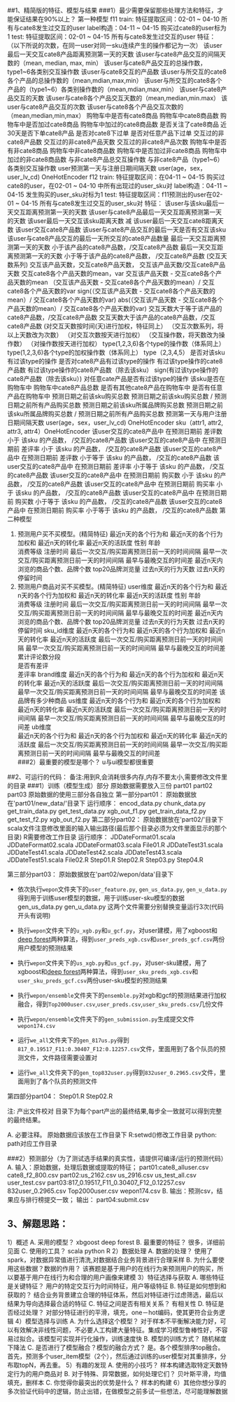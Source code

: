 <!-- [TOC]  -->

##1、精简版的特征、模型与结果
###1）最少需要保留那些处理方法和特征，才能保证结果在90%以上？
第一种模型
f11
train: 
    特征提取区间：02-01 ~ 04-10 所有与cate8发生过交互的user
    label构造：04-11 ~ 04-15 购买过cate8的user标为1
test:
    特征提取区间：02-01 ~ 04-15 所有与cate8发生过交互的user
特征：
    （以下所说的次数，在同一user对同一sku连续产生的操作都记为一次）
    该user最后一天交互cate8产品距离预测第一天的天数 
    该user与cate8产品交互的间隔天数的（mean, median, max, min）
    该user与cate8产品交互的总操作数，type1~6各类别交互操作数
    该user与cate8交互的产品数
    该user与所交互的cate8各个产品的总操作数的（mean,mdian,max,min）
    该user与所交互的cate8各个产品的（type1~6）各类别操作数的（mean,mdian,max,min）
    该user与cate8产品交互的天数
    该user与cate8各个产品交互天数的（mean,median,min.max）
    该user与cate8产品交互的次数
    该user与cate8各个产品交互次数的（mean,median,min,max）
    购物车中是否有cate8商品
    购物车中cate8商品数
    购物车中是否加过cate8商品
    购物车中加过的cate8商品数
    是否关注了cate8商品
    近30天是否下单cate8产品
    是否对cate8下过单
    是否对任意产品下过单
    交互过的非cate8产品数
    交互过的非cate8产品天数
    交互过的非cate8产品次数
    购物车中是否有非cate8商品
    购物车中非cate8商品数
    购物车中是否加过非cate8商品
    购物车中加过的非cate8商品数
    与非cate8产品总交互操作数
    与非cate8产品（type1~6）各类别交互操作数
    user预测第一天与注册日期间隔天数
    user(age，sex，user_lv_cd) OneHotEncoder
f12
train: 
    特征提取区间：在04-11 ~ 04-15 购买过cate8的user，在02-01 ~ 04-10 中所有出现过的user_sku对
    label构造：04-11 ~ 04-15 发生购买的user_sku对标为1
test:
    特征提取区间：f11预测出的user在02-01 ~ 04-15 所有与cate8发生过交互的user_sku对
特征：
    该user与该sku最后一天交互距离预测第一天的天数
    该user与cate8产品最后一天交互距离预测第一天的天数
    该user最后一天交互该sku距离天数 减 该user最后一天交互cate8距离天数
    该user交互cate8产品数
    该user与cate8产品交互的最后一天是否有交互该sku
    该user与cate8产品交互的最后一天所交互的cate8产品数量
    最后一天交互距离预测第一天的天数 小于该产品的cate8产品数，/交互cate8产品数
    最后一天交互距离预测第一天的天数 小于等于该产品的cate8产品数， /交互cate8产品数
    (交互天数系列)
    交互该产品天数，交互cate8产品天数， 交互该产品天数/交互cate8产品天数
    交互cate8各个产品天数的mean，var
    交互该产品天数 - 交互cate8各个产品天数的mean
    （交互该产品天数 - 交互cate8各个产品天数的mean）/ 交互cate8各个产品天数的var
    sign(（交互该产品天数 - 交互cate8各个产品天数的mean）/ 交互cate8各个产品天数的var)
    abs(（交互该产品天数 - 交互cate8各个产品天数的mean）/ 交互cate8各个产品天数的var)
    交互天数大于等于该产品的cate8产品数，/交互cate8产品数
    交互天数大于该产品的cate8产品数，/交互cate8产品数
    (对交互天数按时间(天)进行加权，特征同上）
    （交互次数系列，将以上天数改为次数）
    （对交互次数按天进行加权）
    （交互操作数，将天数改为操作数）
    （对操作数按天进行加权）
    type(1,2,3,6)各个type的操作数（体系同上）
    type(1,2,3,6)各个type的加权操作数（体系同上）
    type（2,3,4,5）
        是否对该sku有过该type的操作
        是否对cate8产品有过该type的操作
        有过该type操作的cate8产品数
        有过该type操作的cate8产品数（除去该sku）
        sign(有过该type操作的cate8产品数（除去该sku）)
        对任意cate产品是否有过该type的操作
    该sku是否在购物车中
    购物车中cate8产品总数
    是否有其他cate8产品在购物车中
    是否有任意产品在购物车中
    预测日期之前该sku购买总数
    预测日期之前该sku购买总数 / 预测日期之前所有产品购买总数
    预测日期之前该sku所属品牌购买总数
    预测日期之前该sku所属品牌购买总数 / 预测日期之前所有产品购买总数
    预测第一天与用户注册日期间隔天数
    user(age，sex，user_lv_cd) OneHotEncoder
    sku（attr1, attr2, attr3, attr4）OneHotEncoder
    该user交互的cate8产品中 在预测日期前 差评数 小于 该sku 的产品数， /交互的cate8产品数
    该user交互的cate8产品中 在预测日期前 差评率 小于 该sku 的产品数， /交互的cate8产品数
    该user交互的cate8产品中 在预测日期前 差评数 小于等于 该sku 的产品数， /交互的cate8产品数
    该user交互的cate8产品中 在预测日期前 差评率 小于等于 该sku 的产品数， /交互的cate8产品数
    该user交互的cate8产品中 在预测日期前 购买数 小于 该sku 的产品数， /交互的cate8产品数
    该user交互的cate8产品中 在预测日期前 购买率 小于 该sku 的产品数， /交互的cate8产品数
    该user交互的cate8产品中 在预测日期前 购买数 小于等于 该sku 的产品数， /交互的cate8产品数
    该user交互的cate8产品中 在预测日期前 购买率 小于等于 该sku 的产品数， /交互的cate8产品数
第二种模型
1. 预测用户买不买模型。(精简特征)
最近n天的各个行为和
最近n天的各个行为加权和
最近n天的转化率
最近n天的活跃度 
性别 
年龄  
消费等级
注册时间
最后一次交互/购买距离预测日前一天的时间间隔
最早一次交互/购买距离预测日前一天的时间间隔
最早与最晚交互的时间差
最近n天内浏览的商品个数、品牌个数
top20品牌浏览量
过去n天的行为天数
过去n天的停留时间
2. 预测用户商品对买不买模型。(精简特征)
user维度
最近n天的各个行为和
最近n天的各个行为加权和
最近n天的转化率
最近n天的活跃度 
性别 
年龄  
消费等级
注册时间
最后一次交互/购买距离预测日前一天的时间间隔
最早一次交互/购买距离预测日前一天的时间间隔
最早与最晚交互的时间差
最近n天内浏览的商品个数、品牌个数
top20品牌浏览量
过去n天的行为天数
过去n天的停留时间
sku_id维度
最近n天的各个行为和
最近n天的各个行为加权和
最近n天的转化率
最近n天的活跃度 
最后一次交互/购买距离预测日前一天的时间间隔
最早一次交互/购买距离预测日前一天的时间间隔
最早与最晚交互的时间差
累计评论数分段  
是否有差评  
差评率
brand维度
最近n天的各个行为和
最近n天的各个行为加权和
最近n天的转化率
最近n天的活跃度 
最后一次交互/购买距离预测日前一天的时间间隔
最早一次交互/购买距离预测日前一天的时间间隔
最早与最晚交互的时间差
该品牌有多少种商品
us维度
最近n天的各个行为和
最近n天的各个行为加权和
最近n天的转化率
最近n天的活跃度 
最后一次交互/购买距离预测日前一天的时间间隔
最早一次交互/购买距离预测日前一天的时间间隔
最早与最晚交互的时间差
ub维度    
最近n天的各个行为和
最近n天的各个行为加权和
最近n天的转化率
最近n天的活跃度 
最后一次交互/购买距离预测日前一天的时间间隔
最早一次交互/购买距离预测日前一天的时间间隔
最早与最晚交互的时间差                                                                                               
###2）最重要的模型是哪个？
u与ui模型都很重要

##2、可运行的代码：
备注:用到R,会消耗很多内存,内存不要太小,需要修改文件里的目录
###1）训练（模型生成）部分
原始数据需要放入三份 part01 part02 part03 原始数据的使用三部分各自独立
第一部分part01：
原始数据放在'part01/new_data/'目录下
运行顺序：
encod_data.py
chunk_data.py
get_train_data.py
get_test_data.py
xgb_out_f1.py
get_train_data_f2.py
get_test_f2.py
xgb_out_f2.py
第二部分part02：
原始数据放在'part02/'目录下
scala文件注意修改里面的输入输出路径(最后那个目录必须为文件里面显示的那个目录)
R需要修改工作目录
运行顺序：
JDDateFormat01.scala
JDDateFormat02.scala
JDDateFormat03.scala
File01.R
JDDateTest31.scala
JDDateTest41.scala
JDDateTest42.scala
JDDateTest43.scala
JDDateTest51.scala
File02.R
Step01.R
Step02.R
Step03.py
Step04.R

第三部分part03：
原始数据放在'part02/wepon/data'目录下
- 依次执行`wepon`文件夹下的`user_feature.py`, `gen_us_data.py`, `gen_u_data.py`得到用于训练user模型的数据，用于训练user-sku模型的数据
gen_us_data.py gen_u_data.py 这两个文件需要分别替换变量运行3次(代码开头有说明)

- 执行`wepon`文件夹下的`u_xgb.py`和`u_gcf.py`，对user建模，用了xgboost和[deep forest](https://github.com/leopiney/deep-forest)两种算法，得到`user_preds_xgb.csv`和`user_preds_gcf.csv`两份用户模型的预测结果

- 执行`wepon`文件夹下的`us_xgb.py`和`us_gcf.py`，对user-sku建模，用了xgboost和[deep forest](https://github.com/leopiney/deep-forest)两种算法，得到`user_sku_preds_xgb.csv`和`user_sku_preds_gcf.csv`两份user-sku模型的预测结果

- 执行`wepon/ensemble`文件夹下的`ensemble.py`对xgb和gcf的预测结果进行加权融合，得到`Top2000user.csv`,`user_preds.csv`,`user_sku_preds.csv`几份文件

- 执行`wepon/ensemble`文件夹下的`gen_submission.py`生成提交文件 `wepon174.csv`

- 运行`we_all`文件夹下的`gen_817us.py`得到`817_0.19517_F11:0.30407_F12:0.12257.csv`文件，里面用到了各个队员的预测文件，文件路径需要设置对

- 运行`we_all`文件夹下的`gen_top832user.py`得到`832user_0.2965.csv`文件，里面用到了各个队员的预测文件

第四部分part04：
Step01.R
Step02.R

注: 产出文件校对 目录下为每个part产出的最终结果,每步全一致就可以得到完整的最终结果。

A. 必要注释。
原始数据应该放在工作目录下
R:setwd()修改工作目录
python: path对应工作目录

###2）预测部分（为了测试选手结果的真实性，请提供可编译/运行的预测代码）
A. 输入：原始数据，处理后数据或提取的特征；
part01:cate8_alluser.csv cate8_f2_800.csv
part02:us_2162.csv us_2916.csv us_test_all.csv user_test.csv
part03:817_0.19517_F11_0.30407_F12_0.12257.csv 832user_0.2965.csv
Top2000user.csv wepon174.csv
B. 输出：预测csv，结果应与排行榜提交一致；
输出：
part04:submit.csv 

## 3、解题思路：
1）概述
    A. 采用的模型？
    xbgoost deep forest
    B. 最重要的特征？
    很多，详细前见面
    C. 使用的工具？
    scala python R
2）数据处理
    A. 数据的处理？
    使用了spark，对数据异常值进行清洗,对数据结合业务背景进行合理采样
    B. 为什么要使用这些数据？数据的作用？
    该赛题是基于用户的在线行为来预测用户的购买，所以要基于用户在线行为和合理的用户画像来建模
3）特征选择与获取
    A. 哪些特征是关键特征？
    用户的特定交互行为时间特征，用户等级特征
    B. 特征是如何想到和获取的？
    结合业务背景建立合理的特征体系，然后对特征进行过虑筛选，最后以结果为导向选择最合适的特征
    C. 特征之间是否有相关关系？
    有相关性
    D. 特征是否经过处理？
    对部分特征进行的平滑，填充，one－hot编码，使其更符合业务逻辑
4）模型选择与训练
    A. 为什么选择这个模型？
    对于样本不平衡解决能力好，可以有效解决非线性问题，不必要人工构建大量特征。集成学习模型鲁棒性好，不容易过拟合。该模型可实现并行化操作，训练速度快
    B. 模型的训练方式？
    随机梯度下降法
    C. 是否进行了模型融合？模型的融合方式？
    是。各个模型排序top融合。首先，预测多个user_item模型（2个），然后通过训练的user模型对其重排序，分布取topN，再去重。
5）有趣的发现
    A. 使用的小技巧？
    样本构建选取特定天数特定行为的用户商品对
    B. 对于特殊、异常数据，如何处理它们？
    贝叶斯平滑，均值填充，删样本
    C. 你觉得你最突出的优势是什么？
    样本的构建
6）其他你想分享的
    多次验证代码中的逻辑，防止出错，在做模型之前多试一些想法，尽可能理解数据



